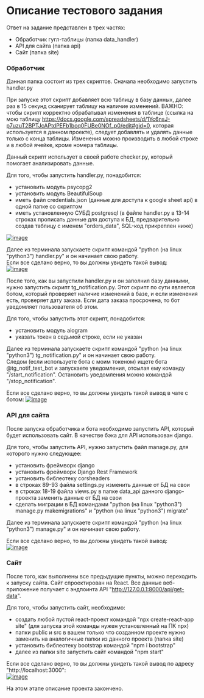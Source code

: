 # Описание тестового задания

Ответ на задание представлен в трех частях: 
- Обработчик гугл-таблицы (папка data_handler)
- API для сайта (папка api)
- Сайт (папка site) 
   
### Обработчик  
  
Данная папка состоит из трех скриптов. Сначала необходимо запустить handler.py
  
При запуске этот скрипт добавляет всю таблицу в базу данных, далее раз в 15 секунд сканирует таблицу на наличие изменений. ВАЖНО: чтобы скрипт корректно обрабатывал изменения в таблице (ссылка на мою таблицу https://docs.google.com/spreadsheets/d/1Yc6nsJ-p7uzuT2BPTJcAPtdPEFb1boq0FUBe0NOf_p0/edit#gid=0, которая используется в данном проекте), следует добавлять и удалять данные только с конца таблицы. Изменения можно производить в любой строке и в любой ячейке, кроме номера таблицы.  
  
Данный скрипт использует в своей работе checker.py, который помогает анализировать данные.
  
Для того, чтобы запустить handler.py, понадобится:
- установить модуль psycopg2
- установить модуль BeautifulSoup
- иметь файл credentials.json (данные для доступа к google sheet api) в одной папке со скриптом
- иметь установленную СУБД postgresql (в файле handler.py в 13-14 строках прописать данные для доступа к БД, предварительно создав таблицу с именем "orders_data", SQL-код прикреплен ниже)  
  
<a href="https://imgbb.com/"><img src="https://i.ibb.co/k8BhFH6/image.png" alt="image" border="0"></a><br />
  
Далее из терминала запускаете скрипт командой "python (на linux "python3") handler.py" и он начинает свою работу.  
Если все сделано верно, то вы должны увидеть такой вывод:  
<a href="https://ibb.co/VMvXGpr"><img src="https://i.ibb.co/RQCLK4Z/image.png" alt="image" border="0"></a>
  
После того, как вы запустили handler.py и он заполнил базу данными, нужно запустить скрипт tg_notification.py. Этот скрипт по сути является ботом, который проверяет наличие изменений в базе, и если изменения есть, проверяет дату заказа. Если дата заказа просрочена, то бот уведомляет пользователя об этом. 
  
Для того, чтобы запустить этот скрипт, понадобится:
- установить модуль aiogram
- указать токен в седьмой строке, если не указан
  
Далее из терминала запускаете скрипт командой "python (на linux "python3") tg_notification.py" и он начинает свою работу.  
Следом (если используете бота с моим токеном) ищете бота @tg_notif_test_bot и запускаете уведомления, отсылая ему команду "/start_notification". Остановить уведомления можно командой "/stop_notification".  
  
Если все сделано верно, то вы должны увидеть такой вывод в чате с ботом: 
<a href="https://imgbb.com/"><img src="https://i.ibb.co/6nKBfH7/image.png" alt="image" border="0"></a>
  
### API для сайта  
После запуска обработчика и бота необходимо запустить API, который будет использовать сайт. В качестве бэка для API использован django. 
  
Для того, чтобы запустить API, нужно запустить файл manage.py, для которого нужно следующее:
- установить фреймворк django
- установить фреймворк Django Rest Framework
- установить библеотеку corsheaders
- в строках 89-93 файла settings.py изменить данные от БД на свои
- в строках 18-19 файла views.py в папке data_api данного django-проекта заменить данные от БД на свои
- сделать миграции в БД командами "python (на linux "python3") manage.py makemigrations" и "python (на linux "python3") migrate"  
  
Далее из терминала запускаете скрипт командой "python (на linux "python3") manage.py" и он начинает свою работу.  
  
Если все сделано верно, то вы должны увидеть такой вывод:  
<a href="https://ibb.co/WnbBd59"><img src="https://i.ibb.co/CBkVX8d/image.png" alt="image" border="0"></a>  
  
### Сайт  
После того, как выполнены все предыдущие пункты, можно переходить к запуску сайта. Сайт спроектирован на React. Все данные веб-приложение получает с эндпоинта API "http://127.0.0.1:8000/api/get-data".  
  
Для того, чтобы запустить сайт, необходимо:
- создать любой пустой react-проект командой "npx create-react-app site" (для запуска этой команды нужен установленный на ПК npx)
- папки public и src в вашем только что созданном проекте нужно заменить на аналогичные папки из данного проекта (папка site)
- установить библеотеку bootstrap командой "npm i bootstrap"
- далее из папки site запустить сайт командой "npm start"  
  
Если все сделано верно, то вы должны увидеть такой вывод по адресу "http://localhost:3000":  
<a href="https://ibb.co/7kZ7Tf7"><img src="https://i.ibb.co/rdznLjn/image.png" alt="image" border="0"></a>  
  
На этом этапе описание проекта закончено.
